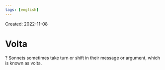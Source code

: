 ```yaml
---
tags: [english] 
---
```

Created: 2022-11-08

# Volta
?
Sonnets sometimes take turn or shift in their message or argument, which is known as volta. 
<!--SR:!2022-11-30,12,230-->